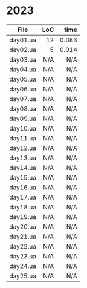 # 2023

| File        | LoC    | time  |
|-------------|-------:|------:|
| day01.ua    | 12     | 0.083 |
| day02.ua    | 5      | 0.014 |
| day03.ua    | N/A    | N/A   |
| day04.ua    | N/A    | N/A   |
| day05.ua    | N/A    | N/A   |
| day06.ua    | N/A    | N/A   |
| day07.ua    | N/A    | N/A   |
| day08.ua    | N/A    | N/A   |
| day09.ua    | N/A    | N/A   |
| day10.ua    | N/A    | N/A   |
| day11.ua    | N/A    | N/A   |
| day12.ua    | N/A    | N/A   |
| day13.ua    | N/A    | N/A   |
| day14.ua    | N/A    | N/A   |
| day15.ua    | N/A    | N/A   |
| day16.ua    | N/A    | N/A   |
| day17.ua    | N/A    | N/A   |
| day18.ua    | N/A    | N/A   |
| day19.ua    | N/A    | N/A   |
| day20.ua    | N/A    | N/A   |
| day21.ua    | N/A    | N/A   |
| day22.ua    | N/A    | N/A   |
| day23.ua    | N/A    | N/A   |
| day24.ua    | N/A    | N/A   |
| day25.ua    | N/A    | N/A   |
